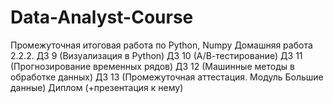 # Data-Analyst-Course
Промежуточная итоговая работа по Python, Numpy
Домашняя работа 2.2.2.
ДЗ 9 (Визуализация в Python)
ДЗ 10 (А/В-тестирование)
ДЗ 11 (Прогнозирование временных рядов)
ДЗ 12 (Машинные методы в обработке данных)
ДЗ 13 (Промежуточная аттестация. Модуль Большие данные)
Диплом (+презентация к нему)
